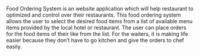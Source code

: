 Food Ordering System is an website application which will help restaurant to optimized and control over their restaurants. This food ordering system allows the user to
 select the desired food items from a list of available menu items provided by the local hotel or restaurant. The user can place orders for the food items of their 
like from the list.  For the waiters, it is making life easier because they don’t have to go kitchen and give the orders to chef easily.